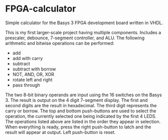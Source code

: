 # FPGA-calculator
Simple calculator for the Basys 3 FPGA development board written in VHDL. 
 
This is my first larger-scale project having multiple components. Includes 
a prescaler, debounce, 7-segment controller, and ALU. The following arithmetic
and bitwise operations can be performed:
 - add
 - add with carry
 - subtract
 - subtract with borrow
 - NOT, AND, OR, XOR
 - rotate left and right
 - pass through
 
The two 8-bit binary operands are input using the 16 switches on the Basys 3.
The result is output on the 4 digit 7-segment display. The first and second
digits are the result in hexadecimal. The third digit represents the carry or
borrow. The top and bottom push-buttons are used to select the operation, the 
currently selected one being indicated by the first 4 LEDS. The operations listed 
above are listed in the order they appear in selection. When everything is ready, 
press the right push-button to latch and the result will appear at output. Left 
push-button is reset. 
